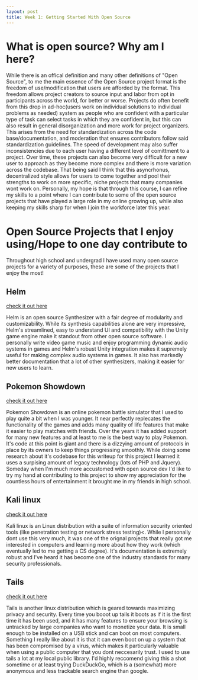 ```yaml
---
layout: post
title: Week 1: Getting Started With Open Source
---
```


<h1>What is open source? Why am I here?</h1>

<p>While there is an offical definition and many other definitions of "Open Source", to me the main essence of the Open Source project format is the freedom of use/modification that users are afforded by the format. This freedom allows project creators to source input and labor from opt in participants across the world, for better or worse. Projects do often benefit from this drop in ad-hoc(users work on individual solutions to individual problems as needed) system as people who are confident with a particular type of task can select tasks in which they are confident in, but this can also result in general disorganization and more work for project organizers. This arises from the need for standardization across the code base/documentation, and moderation that ensures contributors follow said standardization guidelines. The speed of development may also suffer inconsistencies due to each user having a different level of comittment to a project. Over time, these projects can also become very difficult for a new user to approach as they become more complex and there is more variation across the codebase. That being said I think that this asyncrhonus, decentralized style allows for users to come together and pool their strengths to work on more specific, niche projects that many companies wont work on. Personally, my hope is that through this course, I can refine my skills to a point where I can contribute to some of the open source projects that have played a large role in my online growing up, while also keeping my skills sharp for when I join the workforce later this year.
 </p>

 <h1>Open Source Projects that I enjoy using/Hope to one day contribute to</h1>

 <p>Throughout high school and undergrad I have used many open source projects for a variety of purposes, these are some of the projects that I enjoy the most!</p>


<h2>Helm</h2>
<a href="https://tytel.org/helm/">check it out here</a>
<p>Helm is an open source Synthesizer with a fair degree of modularity and customizability. While its synthesis capabilities alone are very impressive, Helm's streamlined, easy to understand UI and compatibility with the Unity game engine make it standout from other open source software. I personally write video game music and enjoy programming dynamic audio systems in games and Helm's robust Unity integration makes it supremely useful for making complex audio systems in games. It also has markedly better documentation that a lot of other synthesizers, making it easier for new users to learn. </p>

<h2>Pokemon Showdown</h2>
<a href="https://github.com/smogon/pokemon-showdown-client"> check it out here</a>
<p>Pokemon Showdown is an online pokemon battle simulator that I used to play quite a bit when I was younger. It near perfectly replecates the functionality of the games and adds many quality of life features that make it easier to play matches with friends. Over the years it has added support for many new features and at least to me is the best way to play Pokemon. It's code at this point is giant and there is a dizzying amount of protocols in place by its owners to keep things progressing smoothly. While doing some research about it's codebase for this writeup for this project I learned it uses a surpising amount of legacy technology (lots of PHP and Jquery). Someday when I'm much more accustomed with open source dev I'd like to try my hand at contributing to this project to show my appreciation for the countless hours of entertainment it brought me in my friends in high school. </p>

<h2> Kali linux</h2>
<a href="https://www.kali.org/"> check it out here</a>
<p> Kali linux is an Linux distribution with a suite of information security oriented tools (like penetration testing or network stress testing)<. While I personally dont use this very much, it was one of the orignal projects that really got me interested in computers and learning more about how they work (which eventually led to me getting a CS degree). It's documentation is extremely robust and I've heard it has become one of the industry standards for many security professionals. </p>

<h2> Tails </h2>

<a href="https://tails.boum.org/"> check it out here</a>
<p> Tails is another linux distribution which is geared towards maximizing privacy and security. Every time you booot up tails it boots as if it is the first time it has been used, and it has many features to ensure your browsing is untracked by large companies who want to monetize your data. It is small enough to be installed on a USB stick and can boot on most computers. Something I really like about it is that it can even boot on up a system that has been compromised by a virus, which makes it particularly valuable when using a public computer that you dont neccesarily trust. I used to use tails a lot at my local public library. I'd highly reccomend giving this a shot sometime or at least trying DuckDuckGo, which is a (somewhat) more anonymous and less trackable search engine than google.</p>


